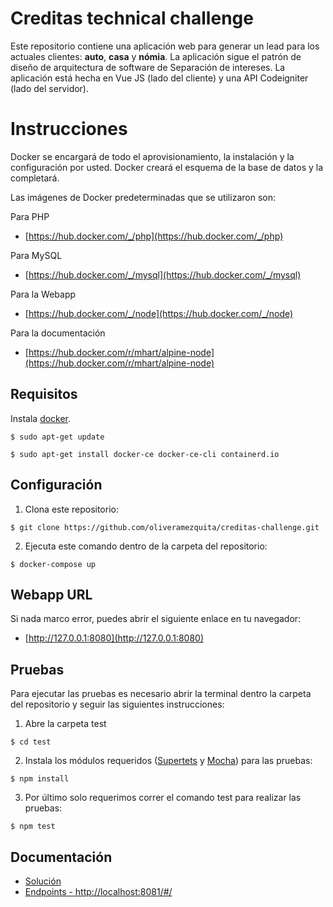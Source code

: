 # Creditas technical challenge
Este repositorio contiene una aplicación web para generar un lead para los actuales clientes: **auto**, **casa** y **nómia**.
La aplicación sigue el patrón de diseño de arquitectura de software de Separación de intereses. La aplicación está hecha en Vue JS (lado del cliente) y una API Codeigniter (lado del servidor).

# Instrucciones
Docker se encargará de todo el aprovisionamiento, la instalación y la configuración por usted. Docker creará el esquema de la base de datos y la completará.

Las imágenes de Docker predeterminadas que se utilizaron son:

Para PHP

 - [https://hub.docker.com/_/php](https://hub.docker.com/_/php)

Para MySQL

 - [https://hub.docker.com/_/mysql](https://hub.docker.com/_/mysql)

Para la Webapp 

 - [https://hub.docker.com/_/node](https://hub.docker.com/_/node)

Para la documentación

 - [https://hub.docker.com/r/mhart/alpine-node](https://hub.docker.com/r/mhart/alpine-node)

## Requisitos
Instala [docker](https://www.docker.com/).
```
$ sudo apt-get update
```
```
$ sudo apt-get install docker-ce docker-ce-cli containerd.io
```
## Configuración
 1. Clona este repositorio:
```
$ git clone https://github.com/oliveramezquita/creditas-challenge.git
```
 2. Ejecuta este comando dentro de la carpeta del repositorio:
```
$ docker-compose up
```
## Webapp URL
Si nada marco error, puedes abrir el siguiente enlace en tu navegador:
 - [http://127.0.0.1:8080](http://127.0.0.1:8080)

## Pruebas
Para ejecutar las pruebas es necesario abrir la terminal dentro la carpeta del repositorio y seguir las siguientes instrucciones:
1. Abre la carpeta test
```
$ cd test
```
2. Instala los módulos requeridos ([Supertets](https://www.npmjs.com/package/supertest) y [Mocha](https://mochajs.org/)) para las pruebas:
```
$ npm install
```
3. Por último solo requerimos correr el comando test para realizar las pruebas:
```
$ npm test
```

## Documentación
- [Solución](Solucion.docx)
- [Endpoints - http://localhost:8081/#/](http://localhost:8081/#/)
